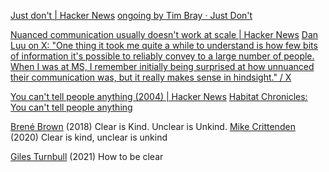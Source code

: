 
[Just don't | Hacker News](https://news.ycombinator.com/item?id=33518496)
[ongoing by Tim Bray · Just Don't](https://www.tbray.org/ongoing/When/202x/2022/11/07/Just-Dont)

[Nuanced communication usually doesn't work at scale | Hacker News](https://news.ycombinator.com/item?id=30128061)
[Dan Luu on X: "One thing it took me quite a while to understand is how few bits of information it's possible to reliably convey to a large number of people. When I was at MS, I remember initially being surprised at how unnuanced their communication was, but it really makes sense in hindsight." / X](https://twitter.com/danluu/status/1487228574608211969)

[You can't tell people anything (2004) | Hacker News](https://news.ycombinator.com/item?id=35282293)
[Habitat Chronicles: You can't tell people anything](http://habitatchronicles.com/2004/04/you-cant-tell-people-anything/)

[Brené Brown](https://brenebrown.com/blog/2018/10/15/clear-is-kind-unclear-is-unkind/)
(2018) Clear is Kind. Unclear is Unkind.
[Mike Crittenden](https://critter.blog/2020/08/13/clear-is-kind-unclear-is-unkind/)
(2020) Clear is kind, unclear is unkind

[Giles Turnbull](https://gilest.org/2021/how-to-be-clear/)
(2021) How to be clear
